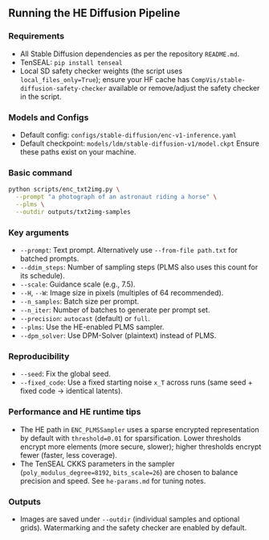 ## Running the HE Diffusion Pipeline

### Requirements
- All Stable Diffusion dependencies as per the repository `README.md`.
- TenSEAL: `pip install tenseal`
- Local SD safety checker weights (the script uses `local_files_only=True`); ensure your HF cache has
  `CompVis/stable-diffusion-safety-checker` available or remove/adjust the safety checker in the script.

### Models and Configs
- Default config: `configs/stable-diffusion/enc-v1-inference.yaml`
- Default checkpoint: `models/ldm/stable-diffusion-v1/model.ckpt`
Ensure these paths exist on your machine.

### Basic command
```bash
python scripts/enc_txt2img.py \
  --prompt "a photograph of an astronaut riding a horse" \
  --plms \
  --outdir outputs/txt2img-samples
```

### Key arguments
- `--prompt`: Text prompt. Alternatively use `--from-file path.txt` for batched prompts.
- `--ddim_steps`: Number of sampling steps (PLMS also uses this count for its schedule).
- `--scale`: Guidance scale (e.g., 7.5).
- `--H`, `--W`: Image size in pixels (multiples of 64 recommended).
- `--n_samples`: Batch size per prompt.
- `--n_iter`: Number of batches to generate per prompt set.
- `--precision`: `autocast` (default) or `full`.
- `--plms`: Use the HE-enabled PLMS sampler.
- `--dpm_solver`: Use DPM-Solver (plaintext) instead of PLMS.

### Reproducibility
- `--seed`: Fix the global seed.
- `--fixed_code`: Use a fixed starting noise `x_T` across runs (same seed + fixed code → identical latents).

### Performance and HE runtime tips
- The HE path in `ENC_PLMSSampler` uses a sparse encrypted representation by default with `threshold=0.01` for sparsification. Lower thresholds encrypt more elements (more secure, slower); higher thresholds encrypt fewer (faster, less coverage).
- The TenSEAL CKKS parameters in the sampler (`poly_modulus_degree=8192`, `bits_scale=26`) are chosen to balance precision and speed. See `he-params.md` for tuning notes.

### Outputs
- Images are saved under `--outdir` (individual samples and optional grids). Watermarking and the safety checker are enabled by default.
